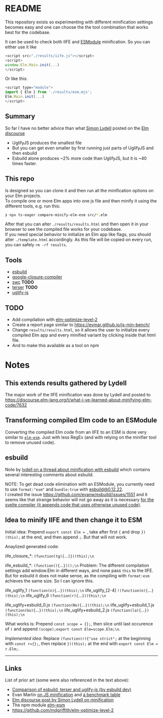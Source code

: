 # README

This repository exists so experimenting with different minification settings becomes easy and one can choose the the tool combination that works best for the codebase.

It can be used to check both IIFE and [ESModule](https://developer.mozilla.org/en-US/docs/Web/JavaScript/Guide/Modules) minification. So you can either use it like

```js
<script src="./results/iife.js"></script>
<script>
window.Elm.Main.init(...)
</script>
```

Or like this:
```js
<script type="module">
import { Elm } from './results/esm.mjs';
Elm.Main.init(...)
</script>
```

## Summary
So far I have no better advice than what [Simon Lydell](https://twitter.com/SimonLydell) posted on the [Elm discourse](https://discourse.elm-lang.org/t/what-i-ve-learned-about-minifying-elm-code/7632#timesize-comparison-table-13_)

- UglifyJS produces the smallest file
- But you can get even smaller by first running just parts of UglifyJS and then esbuild
- Esbuild alone produces ~2% more code than UglifyJS, but it is ~40 times faster.

## This repo

Is designed so you can clone it and then run all the minification options on your Elm projects.  
To compile one or more Elm apps into one js file and then minify it using the different tools, e.g. run this:
```sh
❯ npx ts-eager compare-minify-elm-esm src/*.elm
```

After that you can alter `./results/results.html` and then open it in your browser to see the compiled file works for your codebase.  
If you need special behavior to initialize an Elm app like flags, you should alter `./template.html` accordingly. As this file will be copied on every run, you can safely `rm -rf results`.


## Tools

- [esbuild](https://esbuild.github.io)
- [google-closure-compiler](https://github.com/google/closure-compiler-npm/tree/master/packages/google-closure-compiler)
- [swc](https://github.com/swc-project/swc) **TODO**
- [terser](https://github.com/terser/terser) **TODO**
- [uglify-js](https://github.com/mishoo/UglifyJS)


## TODO 

- Add compilation with [elm-optimize-level-2](https://github.com/mdgriffith/elm-optimize-level-2)
- Create a report page similar to https://evmar.github.io/js-min-bench/
- Change `results/results.html`, so it allows the user to initialize every compiled Elm app and every minified variant by clicking inside that html file.
- And to make this available as a tool on npm


# Notes

## This extends results gathered by Lydell
The major work of the IIFE minification was done by Lydell and posted to https://discourse.elm-lang.org/t/what-i-ve-learned-about-minifying-elm-code/7632


## Transforming compiled Elm code to an ESModule

Converting the compiled Elm code from an IIFE to an ESM is done very similar to [`elm-esm`](https://github.com/ChristophP/elm-esm). Just with less RegEx (and with relying on the minifier tool to remove unused code).


## esbuild

Note by [lydell on a thread about minification with esbuild](https://github.com/evanw/esbuild/issues/639#issuecomment-894467981) which contains several interesting comments about esbuild.

NOTE: To get dead code elimination with an ESModule, you currently need to use `format:"esm"` and `bundle:true` with esbuild@0.12.22.  
I created the issue https://github.com/evanw/esbuild/issues/1551 and it seems like that strange behavior will not go away as it is necessary [for the svelte compiler (it appends code that uses otherwise unused code)](https://github.com/evanw/esbuild/issues/1551#issuecomment-906008421).


## Idea to minify IIFE and then change it to ESM
Initial idea: Prepend `export const Elm = `, take after first `{` and drop `})(this);` at the end, and then append `;`. But that will not work.

Anaylized generated code:

iife_closure_*: `(function(tg){`...`]})(this);\n`

iife_esbuild_*: `(function(){`...`})();\n`
Problem: The different compilation settings add window.Elm in different ways, and none pass `this` to the IIFE.
But for esbuild it does not make sense, as the compiling with `format:esm` achieves the same size. So I can ignore this.

iife_uglify_1 `(function(n){`...`})(this);\n`
iife_uglify_[2-4] `!(function(n){`...`}(this);\n`
iife_uglify_6 `(function(r){`...`})(this);\n`

iife_uglify+esbuild_0.js `(function(No){`...`})(this);\n`
iife_uglify+esbuild_1.js `(function(Go){`...`})(this);\n`
iife_uglify+esbuild_2.js `(function(la){`...`})(this);\n`

What works is: Prepend `const scope = {};`, then slice until last occurence of `(` and append `(scope);export const Elm=scope.Elm;\n`.

*Implemented idea:*
Replace `(function(r){"use strict";` at the beginning with `const r={};`, then replace `})(this);` at the end with `export const Elm = r.Elm;`.


---

## Links
List of prior art (some were also referenced in the text above):

- [Comparison of esbuild, terser and uglify-js (by esbuild dev)](https://github.com/evanw/esbuild/issues/639#issuecomment-792057348)
- Evan Martin [on JS minification](http://neugierig.org/software/blog/2019/04/js-minifiers.html) and [a benchmark table](https://evmar.github.io/js-min-bench/)
- [Elm discourse post by Simon Lydell on minification](https://discourse.elm-lang.org/t/what-i-ve-learned-about-minifying-elm-code/7632)
- The npm module [elm-esm](https://github.com/ChristophP/elm-esm)
- https://github.com/mdgriffith/elm-optimize-level-2